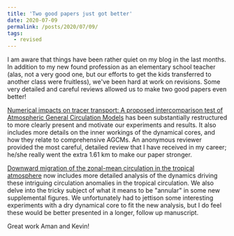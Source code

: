 ```yaml
---
title: 'Two good papers just got better'
date: 2020-07-09
permalink: /posts/2020/07/09/
tags:
  - revised
---
```


I am aware that things have been rather quiet on my blog in the last
months.  In addition to my new found profession as an elementary
school teacher (alas, not a very good one, but our efforts to get the
kids transferred to another class were fruitless), we've been hard at
work on revisions.  Some very detailed and careful reviews allowed us
to make two good papers even better!  

[Numerical impacts on tracer transport: A proposed intercomparison test of Atmospheric General Circulation Models](https://edwinpgerber.github.io/files/gupta_gerber_lauritzen-QJ-2020.pdf)
has been substantially restructured to more clearly present and
motivate our experiments and results.  It also includes more details on the
inner workings of the dynamical cores, and how they relate to
comprehensive AGCMs.  An anonymous reviewer provided the most
careful, detailed review that I have received in my career; he/she
really went the extra 1.61 km to make our paper stronger. 

[Downward migration of the zonal-mean circulation in the tropical atmosphere](https://edwinpgerber.github.io/files/dallasanta_gerber-GRL-revised.pdf)
now includes more detailed analysis of the dynamics driving these
intriguing circulation anomalies in the tropical circulation.  We also
delve into the tricky subject of what it means to be "annular" in some
new supplemental figures.  We
unfortunately had to jettison some interesting experiments with a dry
dynamical core to fit the new analysis, but I do feel these would be better presented in a longer,
follow up manuscript.

Great work Aman and Kevin!

